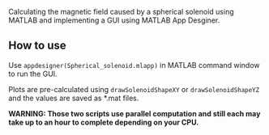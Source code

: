 Calculating the magnetic field caused by a spherical solenoid using MATLAB and implementing a GUI using MATLAB App Desginer.
## How to use
Use ```appdesigner(Spherical_solenoid.mlapp)``` in MATLAB command window to run the GUI.

Plots are pre-calculated using  ```drawSolenoidShapeXY``` or ```drawSolenoidShapeYZ``` and the values are saved as *.mat files.

**WARNING: Those two scripts use parallel computation and still each may take up to an hour to complete depending on your CPU.** 

